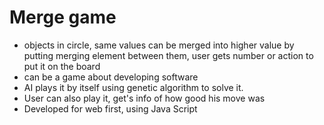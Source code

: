# Merge game

- objects in circle, same values can be merged into higher value by putting merging element between them, user gets number or action to put it on the board
- can be a game about developing software
- AI plays it by itself using genetic algorithm to solve it.
- User can also play it, get's info of how good his move was
- Developed for web first, using Java Script